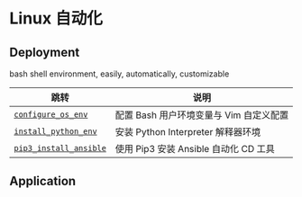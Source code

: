# Linux 自动化


## Deployment

bash shell environment, easily, automatically, customizable

| 跳转 | 说明 |
| --- | --- |
| [`configure_os_env`](https://github.com/PokeyBoa/linux-automation/deploy/tree/master/configure-os-env) | 配置 Bash 用户环境变量与 Vim 自定义配置 |
| [`install_python_env`](https://github.com/PokeyBoa/linux-automation/deploy/tree/master/install-python-env) | 安装 Python Interpreter 解释器环境 |
| [`pip3_install_ansible`](https://github.com/PokeyBoa/linux-automation/deploy/tree/master/pip-install-ansible) | 使用 Pip3 安装 Ansible 自动化 CD 工具 |


## Application



